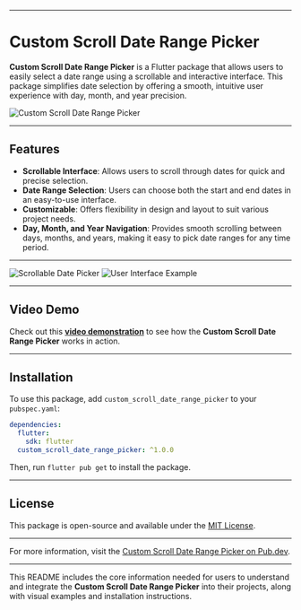
---

# Custom Scroll Date Range Picker

**Custom Scroll Date Range Picker** is a Flutter package that allows users to easily select a date range using a scrollable and interactive interface. This package simplifies date selection by offering a smooth, intuitive user experience with day, month, and year precision.

![Custom Scroll Date Range Picker](https://github.com/user-attachments/assets/99803906-9a23-4144-82e5-a08d20577be0)

---

## Features

- **Scrollable Interface**: Allows users to scroll through dates for quick and precise selection.
- **Date Range Selection**: Users can choose both the start and end dates in an easy-to-use interface.
- **Customizable**: Offers flexibility in design and layout to suit various project needs.
- **Day, Month, and Year Navigation**: Provides smooth scrolling between days, months, and years, making it easy to pick date ranges for any time period.

---

![Scrollable Date Picker](https://github.com/user-attachments/assets/f27a272a-eee1-4447-ab83-312e33c116da)
![User Interface Example](https://github.com/user-attachments/assets/5960a313-3a49-4e46-8751-c31512845b91)

---

## Video Demo

Check out this **[video demonstration](https://github.com/postboxat18/custom_scroll_date_range_picker/assets/77087523/5f87d91c-d044-4f5f-a2e6-54fc8bf52868)** to see how the **Custom Scroll Date Range Picker** works in action.

---

## Installation

To use this package, add `custom_scroll_date_range_picker` to your `pubspec.yaml`:

```yaml
dependencies:
  flutter:
    sdk: flutter
  custom_scroll_date_range_picker: ^1.0.0
```

Then, run `flutter pub get` to install the package.

---

## License

This package is open-source and available under the [MIT License](LICENSE).

---

For more information, visit the [Custom Scroll Date Range Picker on Pub.dev](https://pub.dev/packages/custom_scroll_date_range_picker).

---

This README includes the core information needed for users to understand and integrate the **Custom Scroll Date Range Picker** into their projects, along with visual examples and installation instructions.